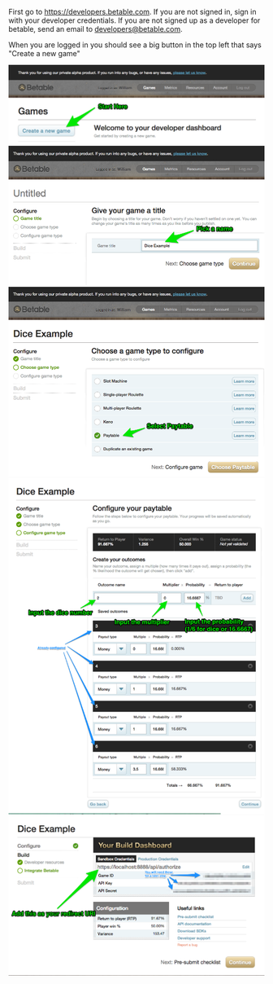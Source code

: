 First go to https://developers.betable.com. If you are not signed in, sign in with your developer credentials. If you are not signed up as a developer for betable, send an email to [developers@betable.com](mailto:developers@betable.com?Subject=Request%20for%20a%20Betable%20XHR%20developer%20account%20&Body=Tell%20us%20a%20little%20bit%20about%20yourself%20and%20why%20you%20want%20to%20become%20a%20betable%20developer).

When you are logged in you should see a big button in the top left that says "Create a new game"

![](https://github.com/betable/betable-canvas-sdk/blob/master/example/images/StepA.png)
![](https://github.com/betable/betable-canvas-sdk/blob/master/example/images/StepB.png)
![](https://github.com/betable/betable-canvas-sdk/blob/master/example/images/StepC.png)
![](https://github.com/betable/betable-canvas-sdk/blob/master/example/images/StepD.png)
![](https://github.com/betable/betable-canvas-sdk/blob/master/example/images/StepE.png)


